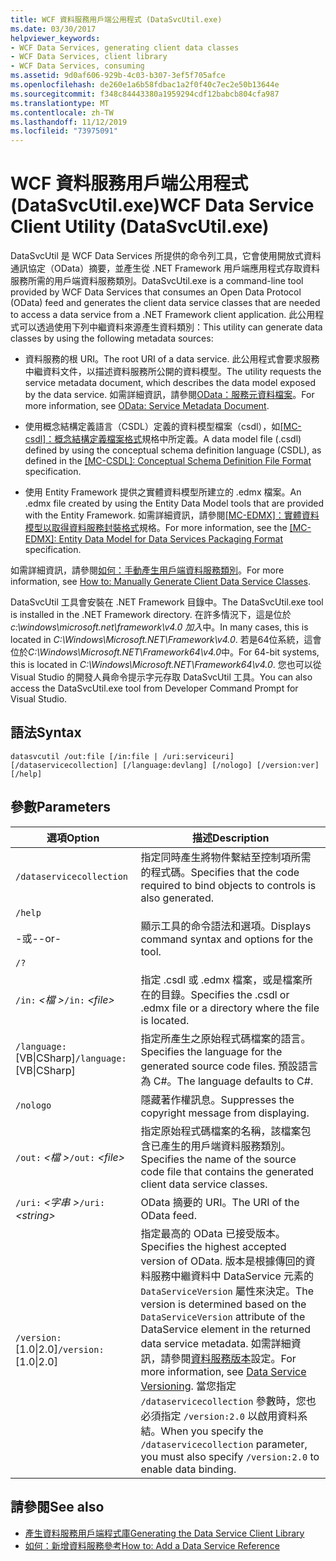 ```yaml
---
title: WCF 資料服務用戶端公用程式 (DataSvcUtil.exe)
ms.date: 03/30/2017
helpviewer_keywords:
- WCF Data Services, generating client data classes
- WCF Data Services, client library
- WCF Data Services, consuming
ms.assetid: 9d0af606-929b-4c03-b307-3ef5f705afce
ms.openlocfilehash: de260e1a6b58fdbac1a2f0f40c7ec2e50b13644e
ms.sourcegitcommit: f348c84443380a1959294cdf12babcb804cfa987
ms.translationtype: MT
ms.contentlocale: zh-TW
ms.lasthandoff: 11/12/2019
ms.locfileid: "73975091"
---
```

# <a name="wcf-data-service-client-utility-datasvcutilexe"></a><span data-ttu-id="1d524-102">WCF 資料服務用戶端公用程式 (DataSvcUtil.exe)</span><span class="sxs-lookup"><span data-stu-id="1d524-102">WCF Data Service Client Utility (DataSvcUtil.exe)</span></span>

<span data-ttu-id="1d524-103">DataSvcUtil 是 WCF Data Services 所提供的命令列工具，它會使用開放式資料通訊協定（OData）摘要，並產生從 .NET Framework 用戶端應用程式存取資料服務所需的用戶端資料服務類別。</span><span class="sxs-lookup"><span data-stu-id="1d524-103">DataSvcUtil.exe is a command-line tool provided by WCF Data Services that consumes an Open Data Protocol (OData) feed and generates the client data service classes that are needed to access a data service from a .NET Framework client application.</span></span> <span data-ttu-id="1d524-104">此公用程式可以透過使用下列中繼資料來源產生資料類別：</span><span class="sxs-lookup"><span data-stu-id="1d524-104">This utility can generate data classes by using the following metadata sources:</span></span>

- <span data-ttu-id="1d524-105">資料服務的根 URI。</span><span class="sxs-lookup"><span data-stu-id="1d524-105">The root URI of a data service.</span></span> <span data-ttu-id="1d524-106">此公用程式會要求服務中繼資料文件，以描述資料服務所公開的資料模型。</span><span class="sxs-lookup"><span data-stu-id="1d524-106">The utility requests the service metadata document, which describes the data model exposed by the data service.</span></span> <span data-ttu-id="1d524-107">如需詳細資訊，請參閱[OData：服務元資料檔案](https://go.microsoft.com/fwlink/?LinkId=186070)。</span><span class="sxs-lookup"><span data-stu-id="1d524-107">For more information, see [OData: Service Metadata Document](https://go.microsoft.com/fwlink/?LinkId=186070).</span></span>

- <span data-ttu-id="1d524-108">使用概念結構定義語言（CSDL）定義的資料模型檔案（csdl），如[\[MC-csdl\]：概念結構定義檔案格式](https://go.microsoft.com/fwlink/?LinkID=159072)規格中所定義。</span><span class="sxs-lookup"><span data-stu-id="1d524-108">A data model file (.csdl) defined by using the conceptual schema definition language (CSDL), as defined in the [\[MC-CSDL\]: Conceptual Schema Definition File Format](https://go.microsoft.com/fwlink/?LinkID=159072) specification.</span></span>

- <span data-ttu-id="1d524-109">使用 Entity Framework 提供之實體資料模型所建立的 .edmx 檔案。</span><span class="sxs-lookup"><span data-stu-id="1d524-109">An .edmx file created by using the Entity Data Model tools that are provided with the Entity Framework.</span></span> <span data-ttu-id="1d524-110">如需詳細資訊，請參閱[\[MC-EDMX\]：實體資料模型以取得資料服務封裝格式](https://go.microsoft.com/fwlink/?LinkID=178833)規格。</span><span class="sxs-lookup"><span data-stu-id="1d524-110">For more information, see the [\[MC-EDMX\]: Entity Data Model for Data Services Packaging Format](https://go.microsoft.com/fwlink/?LinkID=178833) specification.</span></span>

<span data-ttu-id="1d524-111">如需詳細資訊，請參閱[如何：手動產生用戶端資料服務類別](how-to-manually-generate-client-data-service-classes-wcf-data-services.md)。</span><span class="sxs-lookup"><span data-stu-id="1d524-111">For more information, see [How to: Manually Generate Client Data Service Classes](how-to-manually-generate-client-data-service-classes-wcf-data-services.md).</span></span>

<span data-ttu-id="1d524-112">DataSvcUtil 工具會安裝在 .NET Framework 目錄中。</span><span class="sxs-lookup"><span data-stu-id="1d524-112">The DataSvcUtil.exe tool is installed in the .NET Framework directory.</span></span> <span data-ttu-id="1d524-113">在許多情況下，這是位於*c:\windows\microsoft.net\framework\v4.0 加入*中。</span><span class="sxs-lookup"><span data-stu-id="1d524-113">In many cases, this is located in *C:\Windows\Microsoft.NET\Framework\v4.0*.</span></span> <span data-ttu-id="1d524-114">若是64位系統，這會位於*C:\Windows\Microsoft.NET\Framework64\v4.0*中。</span><span class="sxs-lookup"><span data-stu-id="1d524-114">For 64-bit systems, this is located in *C:\Windows\Microsoft.NET\Framework64\v4.0*.</span></span> <span data-ttu-id="1d524-115">您也可以從 Visual Studio 的開發人員命令提示字元存取 DataSvcUtil 工具。</span><span class="sxs-lookup"><span data-stu-id="1d524-115">You can also access the DataSvcUtil.exe tool from Developer Command Prompt for Visual Studio.</span></span>

## <a name="syntax"></a><span data-ttu-id="1d524-116">語法</span><span class="sxs-lookup"><span data-stu-id="1d524-116">Syntax</span></span>

```console
datasvcutil /out:file [/in:file | /uri:serviceuri] [/dataservicecollection] [/language:devlang] [/nologo] [/version:ver] [/help]
```

## <a name="parameters"></a><span data-ttu-id="1d524-117">參數</span><span class="sxs-lookup"><span data-stu-id="1d524-117">Parameters</span></span>

|<span data-ttu-id="1d524-118">選項</span><span class="sxs-lookup"><span data-stu-id="1d524-118">Option</span></span>|<span data-ttu-id="1d524-119">描述</span><span class="sxs-lookup"><span data-stu-id="1d524-119">Description</span></span>|
|------------|-----------------|
|`/dataservicecollection`|<span data-ttu-id="1d524-120">指定同時產生將物件繫結至控制項所需的程式碼。</span><span class="sxs-lookup"><span data-stu-id="1d524-120">Specifies that the code required to bind objects to controls is also generated.</span></span>|
|`/help`<br /><br /> <span data-ttu-id="1d524-121">-或-</span><span class="sxs-lookup"><span data-stu-id="1d524-121">-or-</span></span><br /><br /> `/?`|<span data-ttu-id="1d524-122">顯示工具的命令語法和選項。</span><span class="sxs-lookup"><span data-stu-id="1d524-122">Displays command syntax and options for the tool.</span></span>|
|<span data-ttu-id="1d524-123">`/in:` *\<檔 >*</span><span class="sxs-lookup"><span data-stu-id="1d524-123">`/in:` *\<file>*</span></span>|<span data-ttu-id="1d524-124">指定 .csdl 或 .edmx 檔案，或是檔案所在的目錄。</span><span class="sxs-lookup"><span data-stu-id="1d524-124">Specifies the .csdl or .edmx file or a directory where the file is located.</span></span>|
|<span data-ttu-id="1d524-125">`/language:`[VB&#124;CSharp]</span><span class="sxs-lookup"><span data-stu-id="1d524-125">`/language:`[VB&#124;CSharp]</span></span>|<span data-ttu-id="1d524-126">指定所產生之原始程式碼檔案的語言。</span><span class="sxs-lookup"><span data-stu-id="1d524-126">Specifies the language for the generated source code files.</span></span> <span data-ttu-id="1d524-127">預設語言為 C#。</span><span class="sxs-lookup"><span data-stu-id="1d524-127">The language defaults to C#.</span></span>|
|`/nologo`|<span data-ttu-id="1d524-128">隱藏著作權訊息。</span><span class="sxs-lookup"><span data-stu-id="1d524-128">Suppresses the copyright message from displaying.</span></span>|
|<span data-ttu-id="1d524-129">`/out:` *\<檔 >*</span><span class="sxs-lookup"><span data-stu-id="1d524-129">`/out:` *\<file>*</span></span>|<span data-ttu-id="1d524-130">指定原始程式碼檔案的名稱，該檔案包含已產生的用戶端資料服務類別。</span><span class="sxs-lookup"><span data-stu-id="1d524-130">Specifies the name of the source code file that contains the generated client data service classes.</span></span>|
|<span data-ttu-id="1d524-131">`/uri:` *\<字串 >*</span><span class="sxs-lookup"><span data-stu-id="1d524-131">`/uri:` *\<string>*</span></span>|<span data-ttu-id="1d524-132">OData 摘要的 URI。</span><span class="sxs-lookup"><span data-stu-id="1d524-132">The URI of the OData feed.</span></span>|
|<span data-ttu-id="1d524-133">`/version:`[1.0&#124;2.0]</span><span class="sxs-lookup"><span data-stu-id="1d524-133">`/version:`[1.0&#124;2.0]</span></span>|<span data-ttu-id="1d524-134">指定最高的 OData 已接受版本。</span><span class="sxs-lookup"><span data-stu-id="1d524-134">Specifies the highest accepted version of OData.</span></span> <span data-ttu-id="1d524-135">版本是根據傳回的資料服務中繼資料中 DataService 元素的 `DataServiceVersion` 屬性來決定。</span><span class="sxs-lookup"><span data-stu-id="1d524-135">The version is determined based on the `DataServiceVersion` attribute of the DataService element in the returned data service metadata.</span></span> <span data-ttu-id="1d524-136">如需詳細資訊，請參閱[資料服務版本](data-service-versioning-wcf-data-services.md)設定。</span><span class="sxs-lookup"><span data-stu-id="1d524-136">For more information, see [Data Service Versioning](data-service-versioning-wcf-data-services.md).</span></span> <span data-ttu-id="1d524-137">當您指定 `/dataservicecollection` 參數時，您也必須指定 `/version:2.0` 以啟用資料系結。</span><span class="sxs-lookup"><span data-stu-id="1d524-137">When you specify the `/dataservicecollection` parameter, you must also specify `/version:2.0` to enable data binding.</span></span>|

## <a name="see-also"></a><span data-ttu-id="1d524-138">請參閱</span><span class="sxs-lookup"><span data-stu-id="1d524-138">See also</span></span>

- [<span data-ttu-id="1d524-139">產生資料服務用戶端程式庫</span><span class="sxs-lookup"><span data-stu-id="1d524-139">Generating the Data Service Client Library</span></span>](generating-the-data-service-client-library-wcf-data-services.md)
- [<span data-ttu-id="1d524-140">如何：新增資料服務參考</span><span class="sxs-lookup"><span data-stu-id="1d524-140">How to: Add a Data Service Reference</span></span>](how-to-add-a-data-service-reference-wcf-data-services.md)

